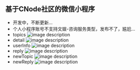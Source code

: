 ##  基于CNode社区的微信小程序
- 开发中，不断更新...
- 个人小程序账号不支持文娱-咨询服务类型，发布不了，尴尬...
- topics
![image description](http://p0.meituan.net/shangchao/c4da2b76ba3048dfb12fc8841c7df46c.jpg)
- detail
![image description](http://p1.meituan.net/shangchao/a5c618b2bebb4ec2969c833f42213cbe.jpg)
- userInfo
![image description](http://p0.meituan.net/shangchao/6c1586dc77c44923ad67910213184739.jpg)
- reply
![image description](http://p0.meituan.net/shangchao/2770621fdf4f4115a2f8c7b733565184.jpg)
- newTopic
![image description](http://p0.meituan.net/shangchao/66ca32d79b6a413e911c1c23127ce85d.jpg)
- newReply
![image description](http://p0.meituan.net/shangchao/02b6972b3bd54e2686b35bfb9679160f.jpg)
